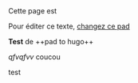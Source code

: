 ## 

Cette page est

Pour éditer ce texte, [changez ce
pad](https://pad.lamyne.org/GENEPI_2022_BacaSable?both)

**Test** de ++pad to hugo++

*qfvqfvv* coucou

test
